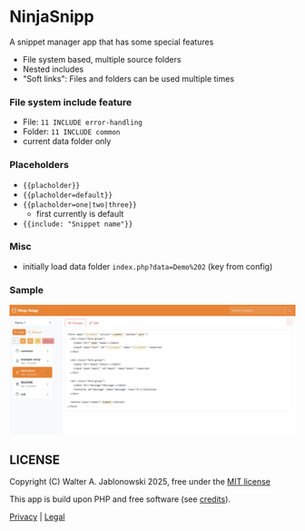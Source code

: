 # NinjaSnipp

A snippet manager app that has some special features

- File system based, multiple source folders
- Nested includes
- "Soft links": Files and folders can be used multiple times

### File system include feature

- File: `11 INCLUDE error-handling`
- Folder: `11 INCLUDE common`
- current data folder only

### Placeholders

- `{{placholder}}`
- `{{placholder=default}}`
- `{{placholder=one|two|three}}`
  - first currently is default
- `{{include: "Snippet name"}}`

### Misc

- initially load data folder `index.php?data=Demo%202` (key from config)

### Sample

![alt text](misc/img.png)


LICENSE
----------------------------------------------------------

Copyright (C) Walter A. Jablonowski 2025, free under the [MIT license](LICENSE)

This app is build upon PHP and free software (see [credits](credits.md)).

[Privacy](https://walter-a-jablonowski.github.io/privacy.html) | [Legal](https://walter-a-jablonowski.github.io/imprint.html)
